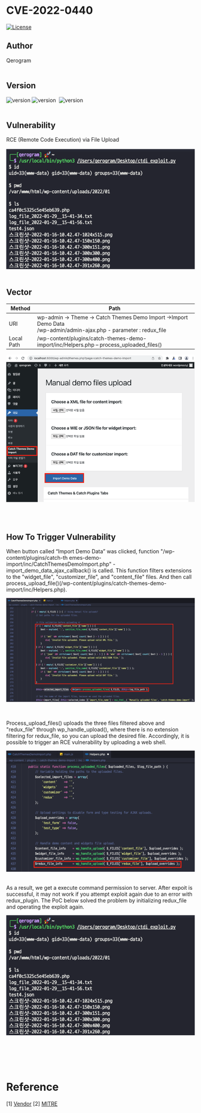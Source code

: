 # CVE-2022-0440
[![License](https://img.shields.io/badge/license-MIT-brightgreen.svg)](https://opensource.org/licenses/MIT)
<br>

## Author
Qerogram<br><br>

## Version
![version](https://img.shields.io/badge/CVSS%203.1-7.2-red) ![version](https://img.shields.io/badge/php-7.4.21-blue)&nbsp; ![version](https://img.shields.io/badge/Catch%20Themes%20Demo%20Import-2.0-green)<br><br>

## Vulnerability
RCE (Remote Code Execution) via File Upload<br><br>
![image](./report_img/image1.png)
<br><br>

## Vector
|Method|Path|
|------|---|
|URI|wp-admin -> Theme -> Catch Themes Demo Import ->Import Demo Data<br>/wp-admin/admin-ajax.php - parameter : redux_file|
|Local Path|/wp-content/plugins/catch-themes-demo-import/inc/Helpers.php – process_uploaded_files()|


![image](./report_img/image2.png)


<br><br>

## How To Trigger Vulnerability
When button called “Import Demo Data” was clicked, function "/wp-content/plugins/catch-th emes-demo-import/inc/CatchThemesDemoImport.php" - import_demo_data_ajax_callback() is called. This function filters extensions to the "widget_file", "customizer_file", and "content_file" files. And then call process_upload_file()(/wp-content/plugins/catch-themes-demo-import/inc/Helpers.php).<br>

![image](./report_img/image3.png)

<br>

Process_upload_files() uploads the three files filtered above and "redux_file" through wp_handle_upload(), where there is no extension filtering for redux_file, so you can upload the desired file. Accordingly, it is possible to trigger an RCE vulnerability by uploading a web shell.

![image](./report_img/image4.png)

<br>
As a result, we get a execute command permission to server. After expoit is successful, it may not work if you attempt exploit again due to an error with redux_plugin. The PoC below solved the problem by initializing redux_file and operating the exploit again.
<br>

![image](./report_img/image1.png)


<br>

<br><br>
# Reference
[1] [Vendor](https://wordpress.org/plugins/catch-themes-demo-import/)
[2] [MITRE](https://cve.mitre.org/cgi-bin/cvename.cgi?name=CVE-2022-0440)